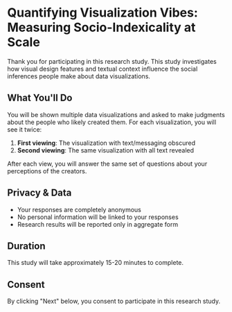 # Quantifying Visualization Vibes: Measuring Socio-Indexicality at Scale

Thank you for participating in this research study. This study investigates how visual design features and textual context influence the social inferences people make about data visualizations.

## What You'll Do

You will be shown multiple data visualizations and asked to make judgments about the people who likely created them. For each visualization, you will see it twice:
1. **First viewing**: The visualization with text/messaging obscured 
2. **Second viewing**: The same visualization with all text revealed

After each view, you will answer the same set of questions about your perceptions of the creators.

## Privacy & Data

- Your responses are completely anonymous
- No personal information will be linked to your responses
- Research results will be reported only in aggregate form

## Duration

This study will take approximately 15-20 minutes to complete.

## Consent

By clicking "Next" below, you consent to participate in this research study.
